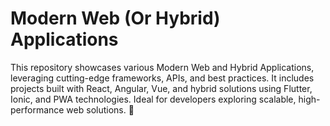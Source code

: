 # Modern Web (Or Hybrid) Applications
This repository showcases various Modern Web and Hybrid Applications, leveraging cutting-edge frameworks, APIs, and best practices. It includes projects built with React, Angular, Vue, and hybrid solutions using Flutter, Ionic, and PWA technologies. Ideal for developers exploring scalable, high-performance web solutions. 🚀
